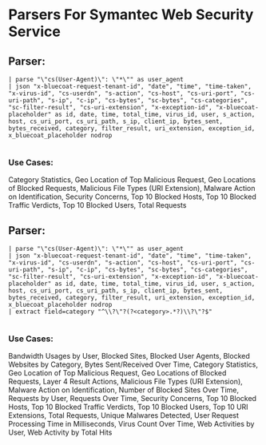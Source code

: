 # Parsers For Symantec Web Security Service

## Parser:
```
| parse "\"cs(User-Agent)\": \"*\"" as user_agent
| json "x-bluecoat-request-tenant-id", "date", "time", "time-taken", "x-virus-id", "cs-userdn", "s-action", "cs-host", "cs-uri-port", "cs-uri-path", "s-ip", "c-ip", "cs-bytes", "sc-bytes", "cs-categories", "sc-filter-result", "cs-uri-extension", "x-exception-id", "x-bluecoat-placeholder" as id, date, time, total_time, virus_id, user, s_action, host, cs_uri_port, cs_uri_path, s_ip, client_ip, bytes_sent, bytes_received, category, filter_result, uri_extension, exception_id, x_bluecoat_placeholder nodrop
 
```
### Use Cases:
Category Statistics, Geo Location of Top Malicious Request, Geo Locations of Blocked Requests, Malicious File Types (URI Extension), Malware Action on Identification, Security Concerns, Top 10 Blocked Hosts, Top 10 Blocked Traffic Verdicts, Top 10 Blocked Users, Total Requests



## Parser:
```
| parse "\"cs(User-Agent)\": \"*\"" as user_agent
| json "x-bluecoat-request-tenant-id", "date", "time", "time-taken", "x-virus-id", "cs-userdn", "s-action", "cs-host", "cs-uri-port", "cs-uri-path", "s-ip", "c-ip", "cs-bytes", "sc-bytes", "cs-categories", "sc-filter-result", "cs-uri-extension", "x-exception-id", "x-bluecoat-placeholder" as id, date, time, total_time, virus_id, user, s_action, host, cs_uri_port, cs_uri_path, s_ip, client_ip, bytes_sent, bytes_received, category, filter_result, uri_extension, exception_id, x_bluecoat_placeholder nodrop
| extract field=category "^\\?\"?(?<category>.*?)\\?\"?$"
 
```
### Use Cases:
Bandwidth Usages by User, Blocked Sites, Blocked User Agents, Blocked Websites by Category, Bytes Sent/Received Over Time, Category Statistics, Geo Location of Top Malicious Request, Geo Locations of Blocked Requests, Layer 4 Result Actions, Malicious File Types (URI Extension), Malware Action on Identification, Number of Blocked Sites Over Time, Requests by User, Requests Over Time, Security Concerns, Top 10 Blocked Hosts, Top 10 Blocked Traffic Verdicts, Top 10 Blocked Users, Top 10 URI Extensions, Total Requests, Unique Malwares Detected, User Request Processing Time in Milliseconds, Virus Count Over Time, Web Activities by User, Web Activity by Total Hits



